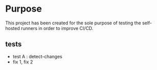<h1>Purpose</h1>

This project has been created for the sole purpose of testing the self-hosted runners in order to improve CI/CD.

<h2>tests</h2>

- test A : detect-changes
- fix 1, fix 2